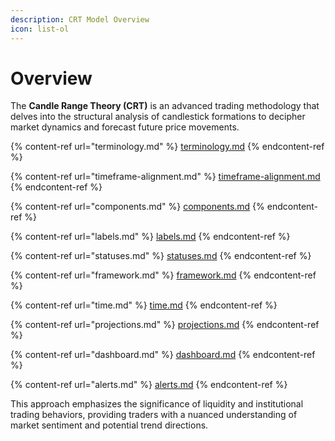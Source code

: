 ```yaml
---
description: CRT Model Overview
icon: list-ol
---
```


# Overview

The **Candle Range Theory (CRT)** is an advanced trading methodology that delves into the structural analysis of candlestick formations to decipher market dynamics and forecast future price movements.

{% content-ref url="terminology.md" %}
[terminology.md](terminology.md)
{% endcontent-ref %}

{% content-ref url="timeframe-alignment.md" %}
[timeframe-alignment.md](timeframe-alignment.md)
{% endcontent-ref %}

{% content-ref url="components.md" %}
[components.md](components.md)
{% endcontent-ref %}

{% content-ref url="labels.md" %}
[labels.md](labels.md)
{% endcontent-ref %}

{% content-ref url="statuses.md" %}
[statuses.md](statuses.md)
{% endcontent-ref %}

{% content-ref url="framework.md" %}
[framework.md](framework.md)
{% endcontent-ref %}

{% content-ref url="time.md" %}
[time.md](time.md)
{% endcontent-ref %}

{% content-ref url="projections.md" %}
[projections.md](projections.md)
{% endcontent-ref %}

{% content-ref url="dashboard.md" %}
[dashboard.md](dashboard.md)
{% endcontent-ref %}

{% content-ref url="alerts.md" %}
[alerts.md](alerts.md)
{% endcontent-ref %}

This approach emphasizes the significance of liquidity and institutional trading behaviors, providing traders with a nuanced understanding of market sentiment and potential trend directions.

